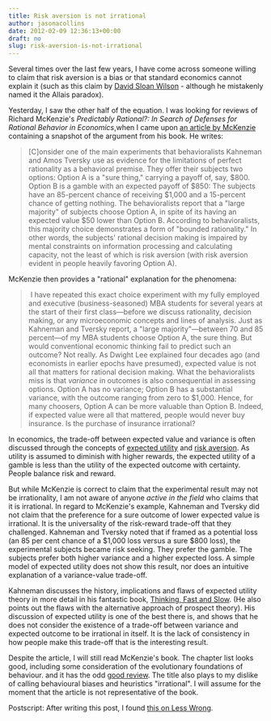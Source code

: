 ```yaml
---
title: Risk aversion is not irrational
author: jasonacollins
date: 2012-02-09 12:36:13+00:00
draft: no
slug: risk-aversion-is-not-irrational
---
```


Several times over the last few years, I have come across someone willing to claim that risk aversion is a bias or that standard economics cannot explain it (such as this claim by [David Sloan Wilson](https://jasoncollins.blog/wilson-on-economics-and-evolution/) - although he mistakenly named it the Allais paradox).

Yesterday, I saw the other half of the equation. I was looking for reviews of Richard McKenzie's *Predictably Rational?: In Search of Defenses for Rational Behavior in Economics*,when I came upon [an article by McKenzie](http://www.econlib.org/library/Columns/y2010/McKenzierational.html) containing a snapshot of the argument from his book. He writes:

>[C]onsider one of the main experiments that behavioralists Kahneman and Amos Tversky use as evidence for the limitations of perfect rationality as a behavioral premise. They offer their subjects two options: Option A is a "sure thing," carrying a payoff of, say, $800. Option B is a gamble with an expected payoff of $850: The subjects have an 85-percent chance of receiving $1,000 and a 15-percent chance of getting nothing. The behavioralists report that a "large majority" of subjects choose Option A, in spite of its having an expected value $50 lower than Option B. According to behavioralists, this majority choice demonstrates a form of "bounded rationality." In other words, the subjects' rational decision making is impaired by mental constraints on information processing and calculating capacity, not the least of which is risk aversion (with risk aversion evident in people heavily favoring Option A).

McKenzie then provides a "rational" explanation for the phenomena:

> I have repeated this exact choice experiment with my fully employed and executive (business-seasoned) MBA students for several years at the start of their first class—before we discuss rationality, decision making, or any microeconomic concepts and lines of analysis. Just as Kahneman and Tversky report, a "large majority"—between 70 and 85 percent—of my MBA students choose Option A, the sure thing. But would conventional economic thinking fail to predict such an outcome? Not really. As Dwight Lee explained four decades ago (and economists in earlier epochs have presumed), expected value is not all that matters for rational decision making. What the behavioralists miss is that _variance_ in outcomes is also consequential in assessing options. Option A has no variance; Option B has a substantial variance, with the outcome ranging from zero to $1,000. Hence, for many choosers, Option A can be more valuable than Option B. Indeed, if expected value were all that mattered, people would never buy insurance. Is the purchase of insurance irrational?

In economics, the trade-off between expected value and variance is often discussed through the concepts of [expected utility](http://en.wikipedia.org/wiki/Expected_utility_hypothesis) and [risk aversion](http://en.wikipedia.org/wiki/Risk_aversion). As utility is assumed to diminish with higher rewards, the expected utility of a gamble is less than the utility of the expected outcome with certainty. People balance risk and reward.

But while McKenzie is correct to claim that the experimental result may not be irrationality, I am not aware of anyone _active in the field_ who claims that it is irrational. In regard to McKenzie's example, Kahneman and Tversky did not claim that the preference for a sure outcome of lower expected value is irrational. It is the universality of the risk-reward trade-off that they challenged. Kahneman and Tversky noted that if framed as a potential loss (an 85 per cent chance of a $1,000 loss versus a sure $800 loss), the experimental subjects became risk seeking. They prefer the gamble. The subjects prefer both higher variance and a higher expected loss. A simple model of expected utility does not show this result, nor does an intuitive explanation of a variance-value trade-off.

Kahneman discusses the history, implications and flaws of expected utility theory in more detail in his fantastic book, [Thinking, Fast and Slow](https://jasoncollins.blog/re-reading-kahnemans-thinking-fast-and-slow/). (He also points out the flaws with the alternative approach of prospect theory). His discussion of expected utility is one of the best there is, and shows that he does not consider the existence of a trade-off between variance and expected outcome to be irrational in itself. It is the lack of consistency in how people make this trade-off that is the interesting result.

Despite the article, I will still read McKenzie's book. The chapter list looks good, including some consideration of the evolutionary foundations of behaviour. and it has the odd [good review](http://increasingmu.wordpress.com/2011/02/27/book-review-predictably-rational/). The title also plays to my dislike of calling behavioural biases and heuristics "irrational". I will assume for the moment that the article is not representative of the book.

Postscript: After writing this post, I found [this on Less Wrong](http://lesswrong.com/lw/9oj/is_risk_aversion_really_irrational/).
